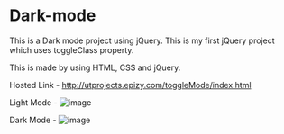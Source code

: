 # Dark-mode
This is a Dark mode project using jQuery. This is my first jQuery project which uses toggleClass property.

This is made by using HTML, CSS and jQuery.

Hosted Link - http://utprojects.epizy.com/toggleMode/index.html

Light Mode - 
![image](https://user-images.githubusercontent.com/63789702/192030644-8d86a66a-a9da-41ac-a35c-cf26182e5525.png)

Dark Mode -
![image](https://user-images.githubusercontent.com/63789702/192030690-3a407c6f-1348-44e6-9aea-e34cb34a0102.png)
